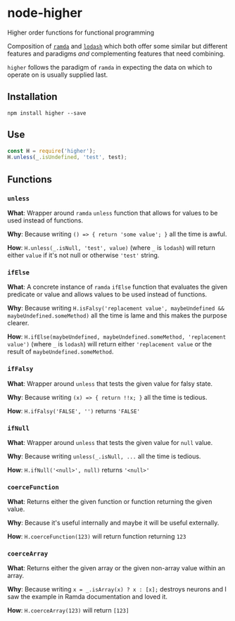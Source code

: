 # node-higher
Higher order functions for functional programming

Composition of [`ramda`](https://www.npmjs.com/package/ramda) and [`lodash`](https://www.npmjs.com/package/lodash) which both offer some similar but different features and paradigms *and* complementing features that need combining.

`higher` follows the paradigm of `ramda` in expecting the data on which to operate on is usually supplied last.

## Installation

`npm install higher --save`

## Use

```js
const H = require('higher');
H.unless(_.isUndefined, 'test', test);
```

## Functions

### `unless`

**What**: Wrapper around `ramda` `unless` function that allows for values to be used instead of functions.

**Why**: Because writing `() => { return 'some value'; }` all the time is awful.

**How**: `H.unless(_.isNull, 'test', value)` (where `_` is `lodash`) will return either `value` if it's not null or otherwise `'test'` string.

### `ifElse`

**What**: A concrete instance of `ramda` `ifElse` function that evaluates the given predicate or value and allows values to be used instead of functions.

**Why**: Because writing `H.isFalsy('replacement value', maybeUndefined && maybeUndefined.someMethod)` all the time is lame and this makes the purpose clearer.

**How**: `H.ifElse(maybeUndefined, maybeUndefined.someMethod, 'replacement value')` (where `_` is `lodash`) will return either `'replacement value` or the result of `maybeUndefined.someMethod`.

### `ifFalsy`

**What**: Wrapper around `unless` that tests the given value for falsy state.

**Why**: Because writing `(x) => { return !!x; }` all the time is tedious.

**How**: `H.ifFalsy('FALSE', '')` returns `'FALSE'`

### `ifNull`

**What**: Wrapper around `unless` that tests the given value for `null` value.

**Why**: Because writing `unless(_.isNull, ...` all the time is tedious.

**How**: `H.ifNull('<null>', null)` returns `'<null>'`

### `coerceFunction`

**What**: Returns either the given function or function returning the given value.

**Why**: Because it's useful internally and maybe it will be useful externally.

**How**: `H.coerceFunction(123)` will return function returning `123`

### `coerceArray`

**What**: Returns either the given array or the given non-array value within an array.

**Why**: Because writing `x = _.isArray(x) ? x : [x];` destroys neurons and I saw the example in Ramda documentation and loved it.

**How**: `H.coerceArray(123)` will return `[123]`
